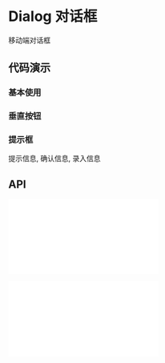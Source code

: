 # Dialog 对话框

移动端对话框

## 代码演示

### 基本使用

<code src="../../packages/wonder-ui/src/Dialog/demo/demo1.tsx"></code>

### 垂直按钮

<code src="../../packages/wonder-ui/src/Dialog/demo/demo2.tsx"></code>

### 提示框

提示信息, 确认信息, 录入信息

<code src="../../packages/wonder-ui/src/Dialog/demo/demo3.tsx"></code>

## API

<embed src="../../packages/wonder-ui/src/Dialog/index.md"></embed>

<embed src="../../packages/wonder-ui/src/DialogAlert/index.md"></embed>
